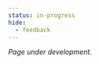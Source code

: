 ```yaml
---
status: in-progress
hide:
  - feedback
---
```



*Page under development.*


<!-- TODO:
- open several files and save density plot for each -->